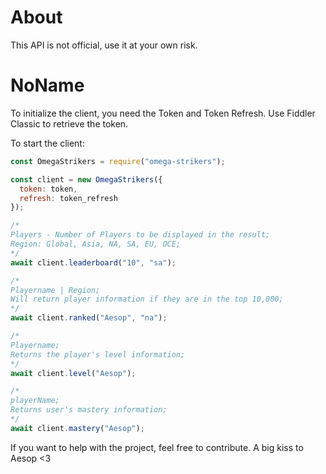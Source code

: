 # About
This API is not official, use it at your own risk.

# NoName
To initialize the client, you need the Token and Token Refresh.
Use Fiddler Classic to retrieve the token.

To start the client:
```js 
const OmegaStrikers = require("omega-strikers");

const client = new OmegaStrikers({
  token: token,
  refresh: token_refresh
});

/*
Players - Number of Players to be displayed in the result;
Region: Global, Asia, NA, SA, EU, OCE;
*/
await client.leaderboard("10", "sa");

/*
Playername | Region;
Will return player information if they are in the top 10,000;
*/
await client.ranked("Aesop", "na");

/*
Playername;
Returns the player's level information;
*/
await client.level("Aesop");

/*
playerName;
Returns user's mastery information;
*/
await client.mastery("Aesop");
```

If you want to help with the project, feel free to contribute.
A big kiss to Aesop <3
